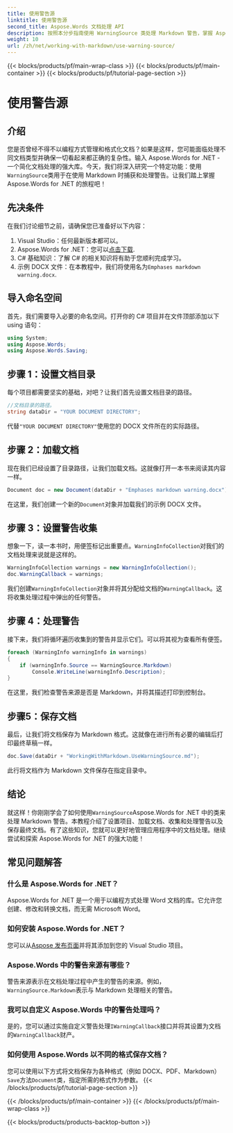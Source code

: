 ```yaml
---
title: 使用警告源
linktitle: 使用警告源
second_title: Aspose.Words 文档处理 API
description: 按照本分步指南使用 WarningSource 类处理 Markdown 警告，掌握 Aspose.Words for .NET。非常适合 C# 开发人员。
weight: 10
url: /zh/net/working-with-markdown/use-warning-source/
---
```


{{< blocks/products/pf/main-wrap-class >}}
{{< blocks/products/pf/main-container >}}
{{< blocks/products/pf/tutorial-page-section >}}

# 使用警告源

## 介绍

您是否曾经不得不以编程方式管理和格式化文档？如果是这样，您可能面临处理不同文档类型并确保一切看起来都正确的复杂性。输入 Aspose.Words for .NET - 一个简化文档处理的强大库。今天，我们将深入研究一个特定功能：使用`WarningSource`类用于在使用 Markdown 时捕获和处理警告。让我们踏上掌握 Aspose.Words for .NET 的旅程吧！

## 先决条件

在我们讨论细节之前，请确保您已准备好以下内容：

1. Visual Studio：任何最新版本都可以。
2.  Aspose.Words for .NET：您可以[点击下载](https://releases.aspose.com/words/net/).
3. C# 基础知识：了解 C# 的相关知识将有助于您顺利完成学习。
4. 示例 DOCX 文件：在本教程中，我们将使用名为`Emphases markdown warning.docx`.

## 导入命名空间

首先，我们需要导入必要的命名空间。打开你的 C# 项目并在文件顶部添加以下 using 语句：

```csharp
using System;
using Aspose.Words;
using Aspose.Words.Saving;
```

## 步骤 1：设置文档目录

每个项目都需要坚实的基础，对吧？让我们首先设置文档目录的路径。

```csharp
//文档目录的路径。
string dataDir = "YOUR DOCUMENT DIRECTORY";
```

代替`"YOUR DOCUMENT DIRECTORY"`使用您的 DOCX 文件所在的实际路径。

## 步骤 2：加载文档

现在我们已经设置了目录路径，让我们加载文档。这就像打开一本书来阅读其内容一样。

```csharp
Document doc = new Document(dataDir + "Emphases markdown warning.docx");
```

在这里，我们创建一个新的`Document`对象并加载我们的示例 DOCX 文件。

## 步骤 3：设置警告收集

想象一下，读一本书时，用便签标记出重要点。`WarningInfoCollection`对我们的文档处理来说就是这样的。

```csharp
WarningInfoCollection warnings = new WarningInfoCollection();
doc.WarningCallback = warnings;
```

我们创建`WarningInfoCollection`对象并将其分配给文档的`WarningCallback`。这将收集处理过程中弹出的任何警告。

## 步骤 4：处理警告

接下来，我们将循环遍历收集到的警告并显示它们。可以将其视为查看所有便签。

```csharp
foreach (WarningInfo warningInfo in warnings)
{
    if (warningInfo.Source == WarningSource.Markdown)
        Console.WriteLine(warningInfo.Description);
}
```

在这里，我们检查警告来源是否是 Markdown，并将其描述打印到控制台。

## 步骤5：保存文档

最后，让我们将文档保存为 Markdown 格式。这就像在进行所有必要的编辑后打印最终草稿一样。

```csharp
doc.Save(dataDir + "WorkingWithMarkdown.UseWarningSource.md");
```

此行将文档作为 Markdown 文件保存在指定目录中。

## 结论

就这样！你刚刚学会了如何使用`WarningSource`Aspose.Words for .NET 中的类来处理 Markdown 警告。本教程介绍了设置项目、加载文档、收集和处理警告以及保存最终文档。有了这些知识，您就可以更好地管理应用程序中的文档处理。继续尝试和探索 Aspose.Words for .NET 的强大功能！

## 常见问题解答

### 什么是 Aspose.Words for .NET？
Aspose.Words for .NET 是一个用于以编程方式处理 Word 文档的库。它允许您创建、修改和转换文档，而无需 Microsoft Word。

### 如何安装 Aspose.Words for .NET？
您可以从[Aspose 发布页面](https://releases.aspose.com/words/net/)并将其添加到您的 Visual Studio 项目。

### Aspose.Words 中的警告来源有哪些？
警告来源表示在文档处理过程中产生的警告的来源。例如，`WarningSource.Markdown`表示与 Markdown 处理相关的警告。

### 我可以自定义 Aspose.Words 中的警告处理吗？
是的，您可以通过实施自定义警告处理`IWarningCallback`接口并将其设置为文档的`WarningCallback`财产。

### 如何使用 Aspose.Words 以不同的格式保存文档？
您可以使用以下方式将文档保存为各种格式（例如 DOCX、PDF、Markdown）`Save`方法`Document`类，指定所需的格式作为参数。
{{< /blocks/products/pf/tutorial-page-section >}}

{{< /blocks/products/pf/main-container >}}
{{< /blocks/products/pf/main-wrap-class >}}

{{< blocks/products/products-backtop-button >}}
